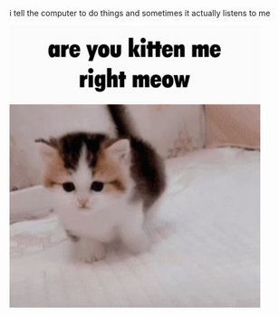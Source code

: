 i tell the computer to do things and sometimes it actually listens to me
<!--START_SECTION:update_image-->
<img src=https://raw.githubusercontent.com/sneakykestrel/sneakykestrel/main/.github/images/are-you-kitten-me.gif height="" width="" align=left alt=kitty />
<!--END_SECTION:update_image-->

